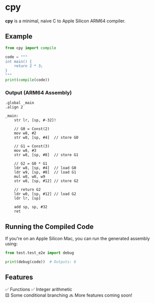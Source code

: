 # cpy  

**cpy** is a minimal, naive C to Apple Silicon ARM64 compiler.  

## Example  

```python
from cpy import compile

code = """
int main() {
    return 2 * 3;
}
"""
print(compile(code))
```

### Output (ARM64 Assembly)  

```assembly
.global _main
.align 2

_main:
    str lr, [sp, #-32]!

    // G0 = Const(2)
    mov w8, #2
    str w8, [sp, #4]  // store G0

    // G1 = Const(3)
    mov w8, #3
    str w8, [sp, #8]  // store G1

    // G2 = G0 * G1
    ldr w8, [sp, #4]  // load G0
    ldr w9, [sp, #8]  // load G1
    mul w8, w8, w9
    str w8, [sp, #12] // store G2

    // return G2
    ldr w0, [sp, #12] // load G2
    ldr lr, [sp]

    add sp, sp, #32
    ret
```

## Running the Compiled Code  

If you're on an Apple Silicon Mac, you can run the generated assembly using:  

```python
from test.test_e2e import debug

print(debug(code))  # Outputs: 6
```

## Features  

✅ Functions
✅ Integer arithmetic  
🟨 Some conditional branching
🔜 More features coming soon!  